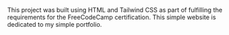 This project was built using HTML and Tailwind CSS as part of fulfilling the requirements for the FreeCodeCamp certification. This simple website is dedicated to my simple portfolio.
